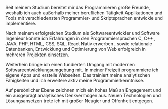 Seit meinem Studium bereitet mir das Programmieren große Freunde, weshalb ich auch außerhalb meiner beruflichen Tätigkeit Applikationen und Tools mit verschiedensten Programmier- und Skriptsprachen entwickle und implementiere.

Nach meinem erfolgreichen Studium als Softwareentwickler und Software Ingenieur konnte ich Erfahrungen in den Programmiersprachen C, C++ , JAVA, PHP, HTML, CSS, SQL, React Nativ erwerben , sowie relationale Datenbanken, Entwicklung und Optimierung von Web erfolgreich in mehreren Projekten einsetzen.

Weiterhein bringe ich einen fundierten Umgang mit modernen Softwareentwicklungsumgebung mit. In meiner Freizeit programmiere ich eigene Apps und erstelle Webseiten. Das trainiert meine analytischen Fähigkeiten und ich erweitere aktiv meine Programmierkenntnisse. 

Auf persönlicher Ebene zeichnen mich ein hohes Maß an Engagement und ein ausgeprägt analytisches Denkvermögen aus. Neuen Technologien und Lösungsansetzen trete ich mit großer Neugier und Offenheit entgegen. 
